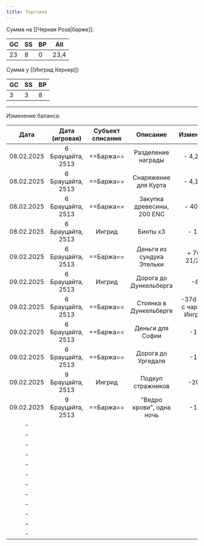 ```yaml
---
title: Торговля
---
```

Сумма на [[Черная Роза|барже]]:

| GC  | SS  | BP  | All  |
| --- | --- | --- | ---- |
| 23  | 8   | 0   | 23,4 |


Сумма у [[Ингрид Кернер]]:

| GC  | SS  | BP  |
| --- | --- | --- |
| 3   | 3   | 8   |


---

Изменение баланса:

|    Дата    |  Дата (игровая)   | Субъект списания |          Описание          |          Изменение          | Значение до | Значение после |
| :--------: | :---------------: | :--------------: | :------------------------: | :-------------------------: | :---------: | :------------: |
| 08.02.2025 | 6 Брауцайта, 2513 |    ==Баржа==     |     Разделение награды     |          - 4,2 GC           |  65,43 GC   |    61,23 GC    |
| 08.02.2025 | 6 Брауцайта, 2513 |    ==Баржа==     |    Снаряжение для Курта    |          - 4,1 GC           |  61,23 GC   |    57,13 GC    |
| 08.02.2025 | 6 Брауцайта, 2513 |    ==Баржа==     | Закупка древесины, 200 ENC |           - 40 GC           |  57,13 GC   |    17,13 GC    |
| 08.02.2025 | 6 Брауцайта, 2513 |      Ингрид      |          Бинты x3          |            - 12d            | 5GC 11/20d  |   5 GC 11/8d   |
| 09.02.2025 | 6 Брауцайта, 2513 |    ==Баржа==     | Деньги из сундука Этельки  |        + 7GC 21/29d         |  17,13 GC   |    25,21 GC    |
| 09.02.2025 | 6 Брауцайта, 2513 |      Ингрид      |   Дорога до Дункельберга   |             -8/             |  5GC 11/8d  |    5GC 3/8d    |
| 09.02.2025 | 6 Брауцайта, 2513 |    ==Баржа==     |   Стоянка в Дункельберге   | -37d (-2d с чарника Ингрид) |  25,30 GC   |    24GC 23/    |
| 09.02.2025 | 6 Брауцайта, 2513 |    ==Баржа==     |      Деньги для Софии      |            -13/             |  24GC 23/   |    24GC 10/    |
| 09.02.2025 | 6 Брауцайта, 2513 |    ==Баржа==     |     Дорога до Ургедаля     |            -10/             |  24GC 10/   |      24GC      |
| 09.02.2025 | 9 Брауцайта, 2513 |      Ингрид      |     Подкуп стражников      |            -2GC             |  5GC 3/8d   |    3GC 3/8d    |
| 09.02.2025 | 9 Брауцайта, 2513 |    ==Баржа==     |  "Ведро крови", одна ночь  |            -12/             |    24GC     |    23GC 8/     |
|     -      |                   |                  |                            |                             |             |                |
|     -      |                   |                  |                            |                             |             |                |
|     -      |                   |                  |                            |                             |             |                |
|     -      |                   |                  |                            |                             |             |                |
|     -      |                   |                  |                            |                             |             |                |
|     -      |                   |                  |                            |                             |             |                |
|     -      |                   |                  |                            |                             |             |                |
|     -      |                   |                  |                            |                             |             |                |
|     -      |                   |                  |                            |                             |             |                |
|     -      |                   |                  |                            |                             |             |                |
|     -      |                   |                  |                            |                             |             |                |
|     -      |                   |                  |                            |                             |             |                |
